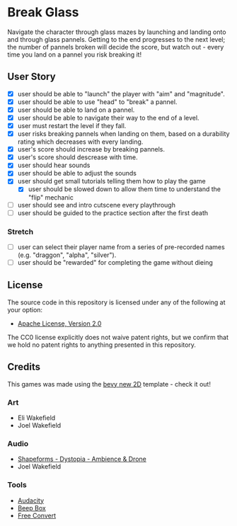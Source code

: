 # Break Glass

Navigate the character through glass mazes by launching and landing onto and through glass pannels. Getting to the end progresses to the next level; the number of pannels broken will decide the score, but watch out - every time you land on a pannel you risk breaking it!

## User Story
- [x] user should be able to "launch" the player with "aim" and "magnitude".
- [x] user should be able to use "head" to "break" a pannel.
- [x] user should be able to land on a pannel.
- [x] user should be able to navigate their way to the end of a level.
- [x] user must restart the level if they fall.
- [x] user risks breaking pannels when landing on them, based on a durability rating which decreases with every landing.
- [x] user's score should increase by breaking pannels.
- [x] user's score should descrease with time.
- [x] user should hear sounds
- [x] user should be able to adjust the sounds
- [x] user should get small tutorials telling them how to play the game
  - [x] user should be slowed down to allow them time to understand the "flip" mechanic
- [ ] user should see and intro cutscene every playthrough
- [ ] user should be guided to the practice section after the first death

### Stretch
- [ ] user can select their player name from a series of pre-recorded names (e.g. "draggon", "alpha", "silver").
- [ ] user should be "rewarded" for completing the game without dieing

## License

The source code in this repository is licensed under any of the following at your option:

- [Apache License, Version 2.0](./LICENSE-Apache-2.0.txt)

The CC0 license explicitly does not waive patent rights, but we confirm that we hold no patent rights to anything presented in this repository.

## Credits

This games was made using the [bevy new 2D](https://the-bevy-flock.itch.io/bevy-new-2d) template - check it out!

### Art
- Eli Wakefield
- Joel Wakefield

### Audio
- [Shapeforms - Dystopia - Ambience & Drone](https://shapeforms.itch.io/shapeforms-audio-free-sfx) 
- Joel Wakefield

### Tools
- [Audacity](https://www.audacityteam.org/)
- [Beep Box](https://www.beepbox.co)
- [Free Convert](https://www.freeconvert.com>)
